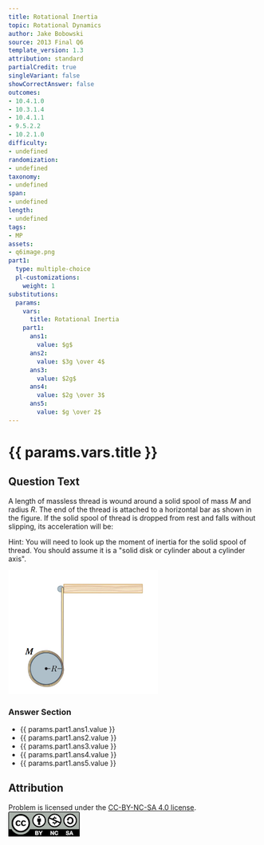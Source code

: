 ```yaml
---
title: Rotational Inertia
topic: Rotational Dynamics
author: Jake Bobowski
source: 2013 Final Q6
template_version: 1.3
attribution: standard
partialCredit: true
singleVariant: false
showCorrectAnswer: false
outcomes:
- 10.4.1.0
- 10.3.1.4
- 10.4.1.1
- 9.5.2.2
- 10.2.1.0
difficulty:
- undefined
randomization:
- undefined
taxonomy:
- undefined
span:
- undefined
length:
- undefined
tags:
- MP
assets:
- q6image.png
part1:
  type: multiple-choice
  pl-customizations:
    weight: 1
substitutions:
  params:
    vars:
      title: Rotational Inertia
    part1:
      ans1:
        value: $g$
      ans2:
        value: $3g \over 4$
      ans3:
        value: $2g$
      ans4:
        value: $2g \over 3$
      ans5:
        value: $g \over 2$
---
```

# {{ params.vars.title }}

## Question Text

A length of massless thread is wound around a solid spool of mass $M$ and radius $R$.
The end of the thread is attached to a horizontal bar as shown in the figure.
If the solid spool of thread is dropped from rest and falls without slipping, its acceleration will be:

Hint: You will need to look up the moment of inertia for the solid spool of thread. You should assume it is a "solid disk or cylinder about a cylinder axis".

<img src="q6image.png" width=300>

### Answer Section

- {{ params.part1.ans1.value }}
- {{ params.part1.ans2.value }}
- {{ params.part1.ans3.value }}
- {{ params.part1.ans4.value }}
- {{ params.part1.ans5.value }}

## Attribution

Problem is licensed under the [CC-BY-NC-SA 4.0 license](https://creativecommons.org/licenses/by-nc-sa/4.0/).<br> ![The Creative Commons 4.0 license requiring attribution-BY, non-commercial-NC, and share-alike-SA license.](https://raw.githubusercontent.com/firasm/bits/master/by-nc-sa.png)